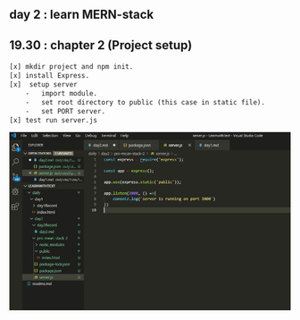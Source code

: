 ## day 2 : learn MERN-stack

## 19.30    :   chapter 2 (Project setup)

    [x] mkdir project and npm init.
    [x] install Express.
    [x]  setup server
        -   import module.
        -   set root directory to public (this case in static file).
        -   set PORT server.
    [x] test run server.js

![](https://github.com/caption01/learnwithText/blob/master/daily/day2/day2Record/image/projectSetup.JPG) 